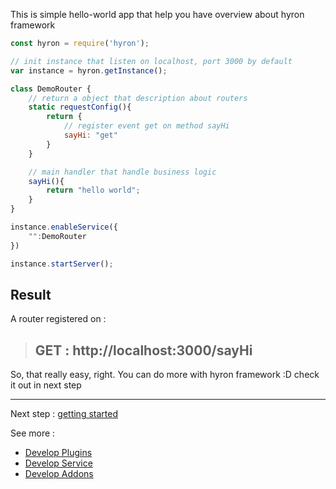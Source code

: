 This is simple hello-world app that help you have overview about hyron framework

```js
const hyron = require('hyron');

// init instance that listen on localhost, port 3000 by default
var instance = hyron.getInstance();

class DemoRouter {
    // return a object that description about routers
    static requestConfig(){
        return {
            // register event get on method sayHi
            sayHi: "get"
        }
    }

    // main handler that handle business logic
    sayHi(){
        return "hello world";
    }
}

instance.enableService({
    "":DemoRouter
})

instance.startServer();

```

## Result

A router registered on :
> ## GET : http://localhost:3000/sayHi

So, that really easy, right. You can do more with hyron framework :D
check it out in next step

---

Next step : [getting started](./geting-started.md)

See more :

- [Develop Plugins](./plugins-developent/overview.md)
- [Develop Service](./service-developent/overview.md)
- [Develop Addons](./addons-development/overview.md)